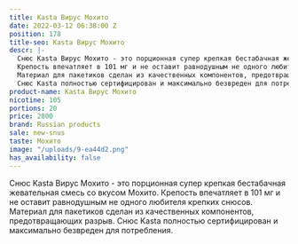 ```yaml
---
title: Kasta Вирус Мохито
date: 2022-03-12 06:38:00 Z
position: 178
title-seo: Kasta Вирус Мохито
descr: |-
  Снюс Kasta Вирус Мохито - это порционная супер крепкая бестабачная жевательная смесь со вкусом Мохито.
  Крепость впечатляет в 101 мг и не оставит равнодушным не одного любителя крепких снюсов.
  Материал для пакетиков сделан из качественных компонентов, предотвращающих разрыв.
  Снюс Kasta полностью сертифицирован и максимально безвреден для потребления.
product-name: Kasta Вирус Мохито
nicotine: 105
portions: 20
price: 2800
brand: Russian products
sale: new-snus
taste: Мохито
image: "/uploads/9-ea44d2.png"
has_availability: false
---
```


Снюс Kasta Вирус Мохито - это порционная супер крепкая бестабачная жевательная смесь со вкусом Мохито.
Крепость впечатляет в 101 мг и не оставит равнодушным не одного любителя крепких снюсов.
Материал для пакетиков сделан из качественных компонентов, предотвращающих разрыв.
Снюс Kasta полностью сертифицирован и максимально безвреден для потребления.